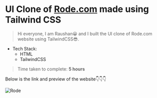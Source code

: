 # UI Clone of [Rode.com](https://rode.com/en) made using Tailwind CSS

> Hi everyone, I am Raushan😀 and I built the UI clone of Rode.com website using TailwindCSS😎.

- Tech Stack:
    - HTML
    - TailwindCSS

>Time taken to complete: **5 hours**    

Below is the link and preview of the website👇👇👇
<br>

![Rode](rodeUI.png)